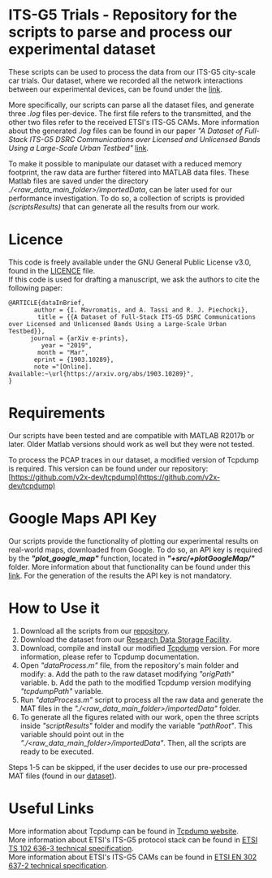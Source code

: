 # ITS-G5 Trials - Repository for the scripts to parse and process our experimental dataset

These scripts can be used to process the data from our ITS-G5 city-scale car trials. Our dataset, where we recorded all the network interactions between our experimental devices, can be found under the [link](https://doi.org/10.5523/bris.eupowp7h3jl525yxhm3521f57).

More specifically, our scripts can parse all the dataset files, and generate three *.log* files per-device. The first file refers to the transmitted, and the other two files refer to the received ETSI's ITS-G5 CAMs. More information about the generated *.log* files can be found in our paper *"A Dataset of Full-Stack ITS-G5 DSRC Communications over Licensed and Unlicensed Bands Using a Large-Scale Urban Testbed"* [link](https://arxiv.org/abs/1903.10289).

To make it possible to manipulate our dataset with a reduced memory footprint, the raw data are further filtered into MATLAB data files. These Matlab files are saved under the directory *./<raw_data_main_folder>/importedData*, can be later used for our performance investigation. To do so, a collection of scripts is provided *(scriptsResults)* that can generate all the results from our work.

# Licence
This code is freely available under the GNU General Public License v3.0, found in the [LICENCE](https://github.com/v2x-dev/multithread-inet/blob/master/LICENSE) file.\
If this code is used for drafting a manuscript, we ask the authors to cite the following paper:

```    
@ARTICLE{dataInBrief,
       author = {I. Mavromatis, and A. Tassi and R. J. Piechocki},
        title = {{A Dataset of Full-Stack ITS-G5 DSRC Communications over Licensed and Unlicensed Bands Using a Large-Scale Urban Testbed}},
      journal = {arXiv e-prints},
         year = "2019",
        month = "Mar",
       eprint = {1903.10289},
       note ="[Online]. Available:~\url{https://arxiv.org/abs/1903.10289}",
}
```

# Requirements
Our scripts have been tested and are compatible with MATLAB R2017b or later. Older Matlab versions should work as well but they were not tested.

To process the PCAP traces in our dataset, a modified version of Tcpdump is required. This version can be found under our repository:
[https://github.com/v2x-dev/tcpdump](https://github.com/v2x-dev/tcpdump)

# Google Maps API Key
Our scripts provide the functionality of plotting our experimental results on real-world maps, downloaded from Google. To do so, an API key is required by the **_"plot_google_map"_** function, located in **_"+src/+plotGoogleMap/"_** folder. More information about that functionality can be found under this [link](https://github.com/v2x-dev/ITS-G5_trials/blob/master/apiKey/README.md). For the generation of the results the API key is not mandatory.

# How to Use it
1. Download all the scripts from our [repository](https://github.com/v2x-dev/ITS-G5_trials).
2. Download the dataset from our [Research Data Storage Facility](https://doi.org/10.5523/bris.eupowp7h3jl525yxhm3521f57).
3. Download, compile and install our modified [Tcpdump](https://github.com/v2x-dev/tcpdump) version. For more information, please refer to Tcpdump documentation. 
4. Open *"dataProcess.m"* file, from the repository's main folder and modify:
a. Add the path to the raw dataset modifying *"origPath"* variable.
b. Add the path to the modified Tcpdump version modifying *"tcpdumpPath"* variable.
5. Run *"dataProcess.m"* script to process all the raw data and generate the MAT files in the *"./<raw_data_main_folder>/importedData"* folder.
6. To generate all the figures related with our work, open the three scripts inside *"scriptResults"* folder and modify the variable *"pathRoot"*. This variable should point out in the *"./<raw_data_main_folder>/importedData"*. Then, all the scripts are ready to be executed.

Steps 1-5 can be skipped, if the user decides to use our pre-processed MAT files (found in our [dataset]((https://doi.org/10.5523/bris.eupowp7h3jl525yxhm3521f57))).

# Useful Links
More information about Tcpdump can be found in [Tcpdump website](https://www.tcpdump.org).\
More information about ETSI's ITS-G5 protocol stack can be found in [ETSI TS 102 636-3 technical specification](https://www.etsi.org/deliver/etsi_ts/102600_102699/10263603/01.01.01_60/ts_10263603v010101p.pdf).\
More information about ETSI's ITS-G5 CAMs can be found in [ETSI EN 302 637-2 technical specification](https://www.etsi.org/deliver/etsi_EN/302600_302699/30263702/01.03.01_30/en_30263702v010301v.pdf).
